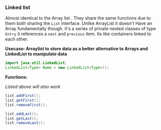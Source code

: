 ### Linked list

Almost identical to the Array list . They share the same functions due to them both sharing the `List` interface. Unlike ArrayList it doesn't Have an Array fundamentally though. it's a series of private nested classes of type `Entry` it references a `next` and `previous` item. Its like containers linked to each other.

**Usecase: Arraylist to store data as a better alternative to Arrays and LinkedList to manipulate data**

```java
import java.util.LinkedList;
LinkedList<Type> Name = new LinkedList<Type>();
```

**Functions:**

*Listed above will also work*

```java
list.addFirst();
list.getFirst();
list.removeFirst();

list.addLast();
list.getLast();
list.removeLast();

```
